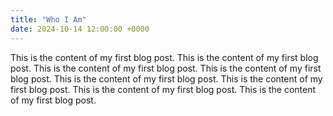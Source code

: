 ```yaml
---
title: "Who I Am"
date: 2024-10-14 12:00:00 +0000
---
```


This is the content of my first blog post. 
This is the content of my first blog post. 
This is the content of my first blog post. 
This is the content of my first blog post. 
This is the content of my first blog post. 
This is the content of my first blog post. 
This is the content of my first blog post. 
This is the content of my first blog post. 

